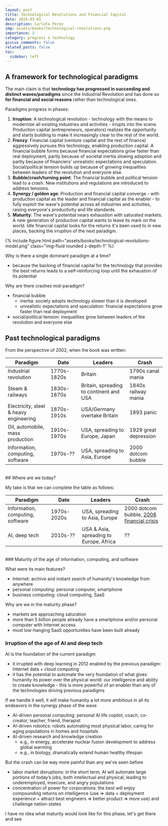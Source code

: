 ```yaml
---
layout: post
title: Technological Revolutions and Financial Capital
date: 2024-03-01
description: Carlota Perez
img: assets/books/technological-revolutions.png
importance: 3
category: progress & technology
giscus_comments: false
related_posts: false
toc:
  sidebar: left
---
```


## A framework for technological paradigms

The main claim is that **technology has progressed in succeeding and distinct waves/paradigms** since the Industrial Revolution and has done so **for financial and social reasons** rather than technological ones.

Paradigms progress in phases:
1. **Irruption**: A technological revolution - technology with the means to modernize all existing industries and activities - irrupts into the scene. Production capital (entrepreneurs, operators) realizes the opportunity and starts building to make it increasingly clear to the rest of the world.
2. **Frenzy**: Financial capital (venture capital and the rest of finance) aggressively pursues this technology, enabling production capital. A financial bubble forms because financial expectations grow faster than real deployment, partly because of societal inertia slowing adoption and partly because of financiers' unrealistic expectations and speculation. Social/political tension builds up because of growing inequalities between leaders of the revolution and everyone else.
3. **Bubble/crash/turning point**: The financial bubble and political tension lead to a crash. New institutions and regulations are introduced to address tensions.
4. **Synergy / golden age**: Production and financial capital converge - with production capital as the leader and financial capital as the enabler - to fully exploit the wave's potential across all industries and activities, raising everyone's productivity and life standards.
5. **Maturity**: The wave's potential nears exhaustion with saturated markets. A new generation of production capital wants to leave its mark on the world. Idle financial capital looks for the returns it's been used to in new places, backing the irruption of the next paradigm.

<div class="row mt-3">
    <div class="col-sm mt-3 mt-md-0">
        {% include figure.html path="assets/books/technological-revolutions-model.png" class="img-fluid rounded z-depth-1" %}
    </div>
</div>

Why is there a single dominant paradigm at a time?
- because the backing of financial capital for the technology that provides the best returns leads to a self-reinforcing loop until the exhaustion of its potential

Why are there crashes mid-paradigm?
- financial bubble
  - inertia: society adopts technology slower than it is developed
  - unrealistic expectations and speculation: financial expectations grow faster than real deployment
- social/political tension: inequalities grow between leaders of the revolution and everyone else

## Past technological paradigms

From the perspective of 2002, when the book was written:

| Paradigm                                   | Date        | Leaders                                 | Crash                 |
| ------------------------------------------ | ----------- | --------------------------------------- | --------------------- |
| Industrial revolution                      | 1770s-1820s | Britain                                 | 1790s canal mania     |
| Steam & railways                           | 1830s-1870s | Britain, spreading to continent and USA | 1840s railway mania   |     
| Electricity, steel & heavy engineering     | 1870s-1910s | USA/Germany overtake Britain            | 1893 panic            |
| Oil, automobile, mass production           | 1910s-1970s | USA, spreading to Europe, Japan         | 1929 great depression |
| Information, computing, software           | 1970s-??    | USA, spreading to Asia, Europe          | 2000 dotcom bubble    |

<br>
## Where are we today?

My take is that we can complete the table as follows:

| Paradigm                                  | Date        | Leaders                                 | Crash              |
| ----------------------------------------- | ----------- | --------------------------------------- | ------------------ |
| Information, computing, software          | 1970s-2020s | USA, spreading to Asia, Europe          | 2000 dotcom bubble, [2008 financial crisis](https://www.theguardian.com/technology/2008/oct/16/computing-software-financial-crisis) |
| AI, deep tech                             | 2010s-??    | USA & Asia, spreading to Europe, Africa | ??                 |

<br>
### Maturity of the age of information, computing, and software

What were its main features?
- Internet: archive and instant search of humanity's knowledge from anywhere
- personal computing: personal computer, smartphone
- business computing: cloud computing, SaaS

Why are we in the maturity phase?
- markets are approaching saturation
- more than 5 billion people already have a smartphone and/or personal computer with Internet access
- most low-hanging SaaS opportunities have been built already

### Irruption of the age of AI and deep tech

AI is the foundation of the current paradigm
- it irrupted with deep learning in 2012 enabled by the previous paradigm: Internet data + cloud computing
- it has the potential to automate the very foundation of what gives humanity its power over the physical world: our intelligence and ability to create knowledge - this is more powerful of an enabler than any of the technologies driving previous paradigms

If we handle it well, it will make humanity a lot more ambitious in all its endeavors in the synergy phase of the wave
- AI-driven personal computing: personal AI life copilot, coach, co-creator, teacher, friend, therapist
- AI-driven robotics: robots automating most physical labor, caring for aging populations in homes and hospitals
- AI-driven research and knowledge creation
  - e.g., in energy, accelerate nuclear fusion development to address global warming
  - e.g., in biology, dramatically extend human healthy lifespan

But the crash can be way more painful than any we've seen before
- labor market disruptions: in the short term, AI will automate large portions of today’s jobs, both intellectual and physical, leading to underemployed, insecure, and angry populations
- concentration of power for corporations: the best will enjoy compounding returns on intelligence (use ⇒ data + deployment experience + attract best engineers ⇒ better product ⇒ more use) and challenge nation-states

I have no idea what maturity would look like for this phase, let's get there and see